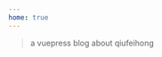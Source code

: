 ```yaml
---
home: true
---
```

<template>
    <a href="https://github.com/qiufeihong2018" target="_target" class="github-corner"
        aria-label="View source on GitHub"><svg width="80" height="80" viewBox="0 0 250 250"
            style="fill:#151513; color:#fff; position: absolute; top: 40px; border: 0; right: 0;" aria-hidden="true">
            <path d="M0,0 L115,115 L130,115 L142,142 L250,250 L250,0 Z"></path>
            <path
                d="M128.3,109.0 C113.8,99.7 119.0,89.6 119.0,89.6 C122.0,82.7 120.5,78.6 120.5,78.6 C119.2,72.0 123.4,76.3 123.4,76.3 C127.3,80.9 125.5,87.3 125.5,87.3 C122.9,97.6 130.6,101.9 134.4,103.2"
                fill="currentColor" style="transform-origin: 130px 106px;" class="octo-arm"></path>
            <path
                d="M115.0,115.0 C114.9,115.1 118.7,116.5 119.8,115.4 L133.7,101.6 C136.9,99.2 139.9,98.4 142.2,98.6 C133.8,88.0 127.5,74.4 143.8,58.0 C148.5,53.4 154.0,51.2 159.7,51.0 C160.3,49.4 163.2,43.6 171.4,40.1 C171.4,40.1 176.1,42.5 178.8,56.2 C183.1,58.6 187.2,61.8 190.9,65.4 C194.5,69.0 197.7,73.2 200.1,77.6 C213.8,80.2 216.3,84.9 216.3,84.9 C212.7,93.1 206.9,96.0 205.4,96.6 C205.1,102.4 203.0,107.8 198.3,112.5 C181.9,128.9 168.3,122.5 157.7,114.1 C157.9,116.9 156.7,120.9 152.7,124.9 L141.0,136.5 C139.8,137.7 141.6,141.9 141.8,141.8 Z"
                fill="currentColor" class="octo-body"></path>
        </svg></a>
    <span class="title">我的热门文章</span>
    <span class="time">{{ currentDate }}</span>
    <el-carousel type="card" height="200px" :interval=1500>
        <el-carousel-item v-for="(item,key) in arrPng" :key="key">
            <a :href='item.docLink'><img :src="item.pngLink" style="height: 100%;width: 100%;" /></a>
        </el-carousel-item>
    </el-carousel>
    <span class="title">我的公众号</span>
    <span class="time">{{ currentDate }}</span>
    <img src="https://images.qiufeihong.top/%E6%89%AB%E7%A0%81_%E6%90%9C%E7%B4%A2%E8%81%94%E5%90%88%E4%BC%A0%E6%92%AD%E6%A0%B7%E5%BC%8F-%E5%BE%AE%E4%BF%A1%E6%A0%87%E5%87%86%E7%BB%BF%E7%89%88.png"
        class="image">
</template>

<script>
    export default {
        data() {
            return {
                currentDate: new Date(),
                arrPng: [{
                        pngLink: 'https://images.qiufeihong.top/mocha.png',
                        docLink: 'https://www.qiufeihong.top/technical-summary/mocha/'
                    },
                    {
                        pngLink: 'https://images.qiufeihong.top/gitlab.png',
                        docLink: 'https://www.qiufeihong.top/technical-summary/gitlab/'
                    }, {
                        pngLink: 'https://images.qiufeihong.top/jk.jpeg',
                        docLink: 'https://www.qiufeihong.top/technical-summary/jenkins/'
                    }, {
                        pngLink: 'https://images.qiufeihong.top/vuepress2.png',
                        docLink: 'https://www.qiufeihong.top/technical-summary/vuepress/'
                    }, {
                        pngLink: 'https://images.qiufeihong.top/apidoc6.jpg',
                        docLink: 'https://www.qiufeihong.top/technical-summary/apiDoc/'
                    }, {
                        pngLink: 'https://images.qiufeihong.top/nginx-ssl-https.jpg',
                        docLink: 'https://www.qiufeihong.top/technical-summary/nginx-ssl-https/'
                    }, {
                        pngLink: 'https://images.qiufeihong.top/login.png',
                        docLink: 'https://www.qiufeihong.top/technical-summary/navigation/'
                    }, {
                        pngLink: 'https://images.qiufeihong.top/watch.jpg',
                        docLink: 'https://www.qiufeihong.top/technical-summary/watchLog/'
                    }
                ]
            }
        }
    }
</script>

<style scoped>
    .title {
        font-size: 20px
    }

    .time {
        font-size: 13px;
        color: #999;
        float: right;
    }

    .bottom {
        margin-top: 13px;
        line-height: 12px;
    }

    .button {
        padding: 0;
        float: right;
    }

    .image {
        display: block;
        display: block;
        margin-left: auto;
        margin-right: auto;
        margin-bottom: 61px
    }

    .github-corner:hover .octo-arm {
        animation: octocat-wave 560ms ease-in-out
    }

    @keyframes octocat-wave {

        0%,
        100% {
            transform: rotate(0)
        }

        20%,
        60% {
            transform: rotate(-25deg)
        }

        40%,
        80% {
            transform: rotate(10deg)
        }
    }

    @media (max-width:500px) {
        .github-corner:hover .octo-arm {
            animation: none
        }

        .github-corner .octo-arm {
            animation: octocat-wave 560ms ease-in-out
        }
    }

    .el-carousel__item h3 {
        color: #475669;
        font-size: 14px;
        opacity: 0.75;
        line-height: 200px;
        margin: 0;
    }

    .el-carousel__item:nth-child(2n) {
        background-color: #99a9bf;
    }

    .el-carousel__item:nth-child(2n+1) {
        background-color: #d3dce6;
    }
    .el-carousel {
    overflow-x: inherit;
    }
</style>

> a vuepress blog about qiufeihong